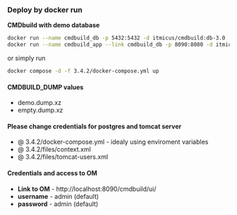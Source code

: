 ### Deploy by docker run
**CMDbuild with demo database**  
```bash
docker run --name cmdbuild_db -p 5432:5432 -d itmicus/cmdbuild:db-3.0
docker run --name cmdbuild_app --link cmdbuild_db -p 8090:8080 -d itmicus/cmdbuild:app-3.4.2
``` 
or simply run
```bash
docker compose -d -f 3.4.2/docker-compose.yml up
```  

#### CMDBUILD_DUMP values
* demo.dump.xz
* empty.dump.xz

#### Please change credentials for postgres and tomcat server
* @ 3.4.2/docker-compose.yml - idealy using enviroment variables
* @ 3.4.2/files/context.xml
* @ 3.4.2/files/tomcat-users.xml

#### Credentials and access to OM
* **Link to OM** - http://localhost:8090/cmdbuild/ui/
* **username** - admin (default)
* **password** - admin (default)